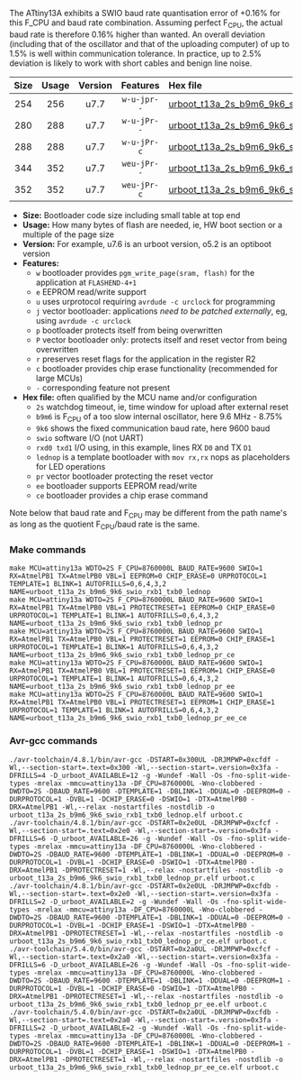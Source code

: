 The ATtiny13A exhibits a SWIO baud rate quantisation error of +0.16% for this F_CPU and baud rate combination. Assuming perfect F<sub>CPU</sub>, the actual baud rate is therefore 0.16% higher than wanted. An overall deviation (including that of the oscillator and that of the uploading computer) of up to 1.5% is well within communication tolerance. In practice, up to 2.5% deviation is likely to work with short cables and benign line noise.

|Size|Usage|Version|Features|Hex file|
|:-:|:-:|:-:|:-:|:--|
|254|256|u7.7|`w-u-jpr--`|[urboot_t13a_2s_b9m6_9k6_swio_rxb1_txb0_lednop.hex](https://raw.githubusercontent.com/stefanrueger/urboot.hex/main/mcus/attiny13a/watchdog_2_s/internal_oscillator_b-8.75%25/%2B9m600000_hz/%2B%2B%2B9k6_baud/swio_rxb1_txb0/lednop/urboot_t13a_2s_b9m6_9k6_swio_rxb1_txb0_lednop.hex)|
|280|288|u7.7|`w-u-jPr--`|[urboot_t13a_2s_b9m6_9k6_swio_rxb1_txb0_lednop_pr.hex](https://raw.githubusercontent.com/stefanrueger/urboot.hex/main/mcus/attiny13a/watchdog_2_s/internal_oscillator_b-8.75%25/%2B9m600000_hz/%2B%2B%2B9k6_baud/swio_rxb1_txb0/lednop/urboot_t13a_2s_b9m6_9k6_swio_rxb1_txb0_lednop_pr.hex)|
|288|288|u7.7|`w-u-jPr-c`|[urboot_t13a_2s_b9m6_9k6_swio_rxb1_txb0_lednop_pr_ce.hex](https://raw.githubusercontent.com/stefanrueger/urboot.hex/main/mcus/attiny13a/watchdog_2_s/internal_oscillator_b-8.75%25/%2B9m600000_hz/%2B%2B%2B9k6_baud/swio_rxb1_txb0/lednop/urboot_t13a_2s_b9m6_9k6_swio_rxb1_txb0_lednop_pr_ce.hex)|
|344|352|u7.7|`weu-jPr--`|[urboot_t13a_2s_b9m6_9k6_swio_rxb1_txb0_lednop_pr_ee.hex](https://raw.githubusercontent.com/stefanrueger/urboot.hex/main/mcus/attiny13a/watchdog_2_s/internal_oscillator_b-8.75%25/%2B9m600000_hz/%2B%2B%2B9k6_baud/swio_rxb1_txb0/lednop/urboot_t13a_2s_b9m6_9k6_swio_rxb1_txb0_lednop_pr_ee.hex)|
|352|352|u7.7|`weu-jPr-c`|[urboot_t13a_2s_b9m6_9k6_swio_rxb1_txb0_lednop_pr_ee_ce.hex](https://raw.githubusercontent.com/stefanrueger/urboot.hex/main/mcus/attiny13a/watchdog_2_s/internal_oscillator_b-8.75%25/%2B9m600000_hz/%2B%2B%2B9k6_baud/swio_rxb1_txb0/lednop/urboot_t13a_2s_b9m6_9k6_swio_rxb1_txb0_lednop_pr_ee_ce.hex)|

- **Size:** Bootloader code size including small table at top end
- **Usage:** How many bytes of flash are needed, ie, HW boot section or a multiple of the page size
- **Version:** For example, u7.6 is an urboot version, o5.2 is an optiboot version
- **Features:**
  + `w` bootloader provides `pgm_write_page(sram, flash)` for the application at `FLASHEND-4+1`
  + `e` EEPROM read/write support
  + `u` uses urprotocol requiring `avrdude -c urclock` for programming
  + `j` vector bootloader: applications *need to be patched externally*, eg, using `avrdude -c urclock`
  + `p` bootloader protects itself from being overwritten
  + `P` vector bootloader only: protects itself and reset vector from being overwritten
  + `r` preserves reset flags for the application in the register R2
  + `c` bootloader provides chip erase functionality (recommended for large MCUs)
  + `-` corresponding feature not present
- **Hex file:** often qualified by the MCU name and/or configuration
  + `2s` watchdog timeout, ie, time window for upload after external reset
  + `b9m6` is F<sub>CPU</sub> of a too slow internal oscillator, here 9.6 MHz - 8.75%
  + `9k6` shows the fixed communication baud rate, here 9600 baud
  + `swio` software I/O (not UART)
  + `rxd0 txd1` I/O using, in this example, lines RX `D0` and TX `D1`
  + `lednop` is a template bootloader with `mov rx,rx` nops as placeholders for LED operations
  + `pr` vector bootloader protecting the reset vector
  + `ee` bootloader supports EEPROM read/write
  + `ce` bootloader provides a chip erase command


Note below that baud rate and F<sub>CPU</sub> may be different from the path name's as long as the quotient F<sub>CPU</sub>/baud rate is the same.

### Make commands
```
make MCU=attiny13a WDTO=2S F_CPU=8760000L BAUD_RATE=9600 SWIO=1 RX=AtmelPB1 TX=AtmelPB0 VBL=1 EEPROM=0 CHIP_ERASE=0 URPROTOCOL=1 TEMPLATE=1 BLINK=1 AUTOFRILLS=0,6,4,3,2 NAME=urboot_t13a_2s_b9m6_9k6_swio_rxb1_txb0_lednop
make MCU=attiny13a WDTO=2S F_CPU=8760000L BAUD_RATE=9600 SWIO=1 RX=AtmelPB1 TX=AtmelPB0 VBL=1 PROTECTRESET=1 EEPROM=0 CHIP_ERASE=0 URPROTOCOL=1 TEMPLATE=1 BLINK=1 AUTOFRILLS=0,6,4,3,2 NAME=urboot_t13a_2s_b9m6_9k6_swio_rxb1_txb0_lednop_pr
make MCU=attiny13a WDTO=2S F_CPU=8760000L BAUD_RATE=9600 SWIO=1 RX=AtmelPB1 TX=AtmelPB0 VBL=1 PROTECTRESET=1 EEPROM=0 CHIP_ERASE=1 URPROTOCOL=1 TEMPLATE=1 BLINK=1 AUTOFRILLS=0,6,4,3,2 NAME=urboot_t13a_2s_b9m6_9k6_swio_rxb1_txb0_lednop_pr_ce
make MCU=attiny13a WDTO=2S F_CPU=8760000L BAUD_RATE=9600 SWIO=1 RX=AtmelPB1 TX=AtmelPB0 VBL=1 PROTECTRESET=1 EEPROM=1 CHIP_ERASE=0 URPROTOCOL=1 TEMPLATE=1 BLINK=1 AUTOFRILLS=0,6,4,3,2 NAME=urboot_t13a_2s_b9m6_9k6_swio_rxb1_txb0_lednop_pr_ee
make MCU=attiny13a WDTO=2S F_CPU=8760000L BAUD_RATE=9600 SWIO=1 RX=AtmelPB1 TX=AtmelPB0 VBL=1 PROTECTRESET=1 EEPROM=1 CHIP_ERASE=1 URPROTOCOL=1 TEMPLATE=1 BLINK=1 AUTOFRILLS=0,6,4,3,2 NAME=urboot_t13a_2s_b9m6_9k6_swio_rxb1_txb0_lednop_pr_ee_ce
```

### Avr-gcc commands
```
./avr-toolchain/4.8.1/bin/avr-gcc -DSTART=0x300UL -DRJMPWP=0xcfdf -Wl,--section-start=.text=0x300 -Wl,--section-start=.version=0x3fa -DFRILLS=4 -D_urboot_AVAILABLE=12 -g -Wundef -Wall -Os -fno-split-wide-types -mrelax -mmcu=attiny13a -DF_CPU=8760000L -Wno-clobbered -DWDTO=2S -DBAUD_RATE=9600 -DTEMPLATE=1 -DBLINK=1 -DDUAL=0 -DEEPROM=0 -DURPROTOCOL=1 -DVBL=1 -DCHIP_ERASE=0 -DSWIO=1 -DTX=AtmelPB0 -DRX=AtmelPB1 -Wl,--relax -nostartfiles -nostdlib -o urboot_t13a_2s_b9m6_9k6_swio_rxb1_txb0_lednop.elf urboot.c
./avr-toolchain/4.8.1/bin/avr-gcc -DSTART=0x2e0UL -DRJMPWP=0xcfcf -Wl,--section-start=.text=0x2e0 -Wl,--section-start=.version=0x3fa -DFRILLS=6 -D_urboot_AVAILABLE=26 -g -Wundef -Wall -Os -fno-split-wide-types -mrelax -mmcu=attiny13a -DF_CPU=8760000L -Wno-clobbered -DWDTO=2S -DBAUD_RATE=9600 -DTEMPLATE=1 -DBLINK=1 -DDUAL=0 -DEEPROM=0 -DURPROTOCOL=1 -DVBL=1 -DCHIP_ERASE=0 -DSWIO=1 -DTX=AtmelPB0 -DRX=AtmelPB1 -DPROTECTRESET=1 -Wl,--relax -nostartfiles -nostdlib -o urboot_t13a_2s_b9m6_9k6_swio_rxb1_txb0_lednop_pr.elf urboot.c
./avr-toolchain/4.8.1/bin/avr-gcc -DSTART=0x2e0UL -DRJMPWP=0xcfdb -Wl,--section-start=.text=0x2e0 -Wl,--section-start=.version=0x3fa -DFRILLS=2 -D_urboot_AVAILABLE=2 -g -Wundef -Wall -Os -fno-split-wide-types -mrelax -mmcu=attiny13a -DF_CPU=8760000L -Wno-clobbered -DWDTO=2S -DBAUD_RATE=9600 -DTEMPLATE=1 -DBLINK=1 -DDUAL=0 -DEEPROM=0 -DURPROTOCOL=1 -DVBL=1 -DCHIP_ERASE=1 -DSWIO=1 -DTX=AtmelPB0 -DRX=AtmelPB1 -DPROTECTRESET=1 -Wl,--relax -nostartfiles -nostdlib -o urboot_t13a_2s_b9m6_9k6_swio_rxb1_txb0_lednop_pr_ce.elf urboot.c
./avr-toolchain/5.4.0/bin/avr-gcc -DSTART=0x2a0UL -DRJMPWP=0xcfcf -Wl,--section-start=.text=0x2a0 -Wl,--section-start=.version=0x3fa -DFRILLS=6 -D_urboot_AVAILABLE=26 -g -Wundef -Wall -Os -fno-split-wide-types -mrelax -mmcu=attiny13a -DF_CPU=8760000L -Wno-clobbered -DWDTO=2S -DBAUD_RATE=9600 -DTEMPLATE=1 -DBLINK=1 -DDUAL=0 -DEEPROM=1 -DURPROTOCOL=1 -DVBL=1 -DCHIP_ERASE=0 -DSWIO=1 -DTX=AtmelPB0 -DRX=AtmelPB1 -DPROTECTRESET=1 -Wl,--relax -nostartfiles -nostdlib -o urboot_t13a_2s_b9m6_9k6_swio_rxb1_txb0_lednop_pr_ee.elf urboot.c
./avr-toolchain/5.4.0/bin/avr-gcc -DSTART=0x2a0UL -DRJMPWP=0xcfdb -Wl,--section-start=.text=0x2a0 -Wl,--section-start=.version=0x3fa -DFRILLS=2 -D_urboot_AVAILABLE=2 -g -Wundef -Wall -Os -fno-split-wide-types -mrelax -mmcu=attiny13a -DF_CPU=8760000L -Wno-clobbered -DWDTO=2S -DBAUD_RATE=9600 -DTEMPLATE=1 -DBLINK=1 -DDUAL=0 -DEEPROM=1 -DURPROTOCOL=1 -DVBL=1 -DCHIP_ERASE=1 -DSWIO=1 -DTX=AtmelPB0 -DRX=AtmelPB1 -DPROTECTRESET=1 -Wl,--relax -nostartfiles -nostdlib -o urboot_t13a_2s_b9m6_9k6_swio_rxb1_txb0_lednop_pr_ee_ce.elf urboot.c
```


